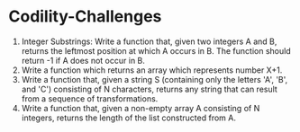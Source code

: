 # Codility-Challenges
1. Integer Substrings: Write a function that, given two integers A and B, returns the leftmost position at which A occurs in B. The function should return -1 if A does not occur in B.
2. Write a function which returns an array which represents number X+1.
3. Write a function that, given a string S (containing only the letters 'A', 'B', and 'C') consisting of N characters, returns any string that can result from a sequence of transformations.
4. Write a function that, given a non-empty array A consisting of N integers, returns the length of the list constructed from A.
